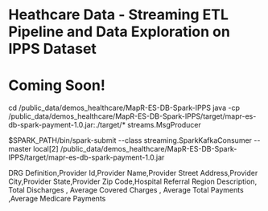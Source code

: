 # Heathcare Data - Streaming ETL Pipeline and Data Exploration on IPPS Dataset

# Coming Soon!

cd /public_data/demos_healthcare/MapR-ES-DB-Spark-IPPS
java -cp /public_data/demos_healthcare/MapR-ES-DB-Spark-IPPS/target/mapr-es-db-spark-payment-1.0.jar:./target/* streams.MsgProducer

$SPARK_PATH/bin/spark-submit --class streaming.SparkKafkaConsumer --master local[2] /public_data/demos_healthcare/MapR-ES-DB-Spark-IPPS/target/mapr-es-db-spark-payment-1.0.jar

DRG Definition,Provider Id,Provider Name,Provider Street Address,Provider City,Provider State,Provider Zip Code,Hospital Referral Region Description, Total Discharges , Average Covered Charges , Average Total Payments ,Average Medicare Payments